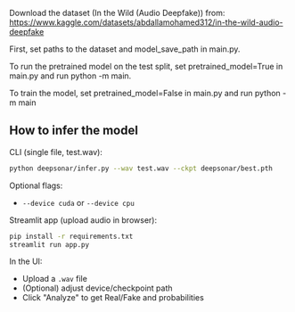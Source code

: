 Download the dataset (In the Wild (Audio Deepfake)) from: https://www.kaggle.com/datasets/abdallamohamed312/in-the-wild-audio-deepfake

First, set paths to the dataset and model_save_path in main.py. 

To run the pretrained model on the test split, set pretrained_model=True in main.py and run python -m main.

To train the model, set pretrained_model=False in main.py and run python -m main

## How to infer the model
CLI (single file, test.wav):

```bash
python deepsonar/infer.py --wav test.wav --ckpt deepsonar/best.pth
```

Optional flags:
- `--device cuda` or `--device cpu`

Streamlit app (upload audio in browser):

```bash
pip install -r requirements.txt
streamlit run app.py
```

In the UI:
- Upload a `.wav` file
- (Optional) adjust device/checkpoint path
- Click "Analyze" to get Real/Fake and probabilities